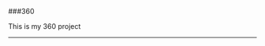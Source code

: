 ###360

This is my 360 project

<script src="//360.vizor.io/scripts/embed.js" data-vizorurl="https://360.vizor.io/embed/v/x6v" ></script>

***

